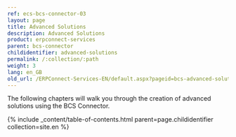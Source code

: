 ```yaml
---
ref: ecs-bcs-connector-03
layout: page
title: Advanced Solutions
description: Advanced Solutions
product: erpconnect-services
parent: bcs-connector
childidentifier: advanced-solutions
permalink: /:collection/:path
weight: 3
lang: en_GB
old_url: /ERPConnect-Services-EN/default.aspx?pageid=bcs-advanced-solutions
---
```


The following chapters will walk you through the creation of advanced solutions using the BCS Connector.

{% include _content/table-of-contents.html parent=page.childidentifier collection=site.en %}